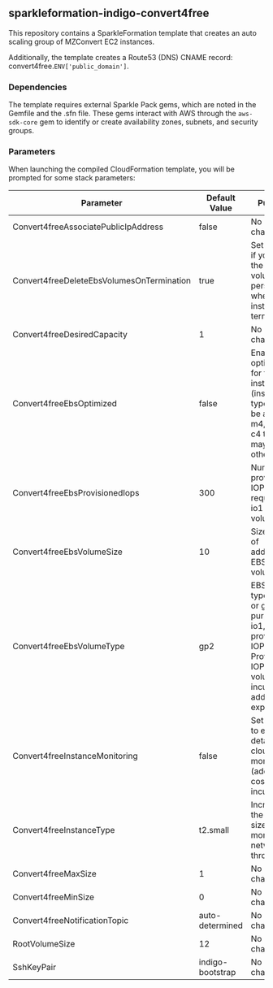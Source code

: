## sparkleformation-indigo-convert4free
This repository contains a SparkleFormation template that creates an 
auto scaling group of MZConvert EC2 instances.

Additionally, the template creates a Route53 (DNS) CNAME record:
convert4free.`ENV['public_domain']`.

### Dependencies

The template requires external Sparkle Pack gems, which are noted in
the Gemfile and the .sfn file.  These gems interact with AWS through the
`aws-sdk-core` gem to identify or create  availability zones, subnets, and 
security groups.

### Parameters

When launching the compiled CloudFormation template, you will be prompted for
some stack parameters:

| Parameter | Default Value | Purpose |
|-----------|---------------|---------|
| Convert4freeAssociatePublicIpAddress | false | No need to change |
| Convert4freeDeleteEbsVolumesOnTermination | true | Set to false if you want the EBS volumes to persist when the instance is terminated |
| Convert4freeDesiredCapacity | 1 | No need to change |
| Convert4freeEbsOptimized| false | Enable EBS optimization for the instance (instance type must be an m3, m4, c3 or c4 type; maybe others) |
| Convert4freeEbsProvisionedIops| 300 | Number of provisioned IOPS to request for io1 EBS volumes |
| Convert4freeEbsVolumeSize | 10 | Size (in GB) of additional EBS volumes |
| Convert4freeEbsVolumeType | gp2 | EBS volume type (gp2, or general purpose, or io1, provisioned IOPS).  Provisioned IOPS volumes incur additional expense. |
| Convert4freeInstanceMonitoring | false | Set to true to enable detailed cloudwatch monitoring (additional costs incurred) |
| Convert4freeInstanceType | t2.small | Increase the instance size for more network throughput |
| Convert4freeMaxSize | 1 | No need to change |
| Convert4freeMinSize | 0 | No need to change |
| Convert4freeNotificationTopic | auto-determined | No need to change |
| RootVolumeSize | 12 | No need to change |
| SshKeyPair | indigo-bootstrap | No need to change |
